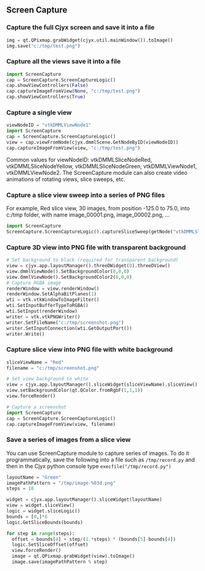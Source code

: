 ## Screen Capture

### Capture the full Cjyx screen and save it into a file

```python
img = qt.QPixmap.grabWidget(cjyx.util.mainWindow()).toImage()
img.save("c:/tmp/test.png")
```

### Capture all the views save it into a file

```python
import ScreenCapture
cap = ScreenCapture.ScreenCaptureLogic()
cap.showViewControllers(False)
cap.captureImageFromView(None, "c:/tmp/test.png")
cap.showViewControllers(True)
```

### Capture a single view

```python
viewNodeID = "vtkDMMLViewNode1"
import ScreenCapture
cap = ScreenCapture.ScreenCaptureLogic()
view = cap.viewFromNode(cjyx.dmmlScene.GetNodeByID(viewNodeID))
cap.captureImageFromView(view, "c:/tmp/test.png")
```

Common values for viewNodeID: vtkDMMLSliceNodeRed, vtkDMMLSliceNodeYellow, vtkDMMLSliceNodeGreen, vtkDMMLViewNode1, vtkDMMLViewNode2. The ScreenCapture module can also create video animations of rotating views, slice sweeps, etc.

### Capture a slice view sweep into a series of PNG files

For example, Red slice view, 30 images, from position -125.0 to 75.0, into c:/tmp folder, with name image_00001.png, image_00002.png, ...

```python
import ScreenCapture
ScreenCapture.ScreenCaptureLogic().captureSliceSweep(getNode("vtkDMMLSliceNodeRed"), -125.0, 75.0, 30, "c:/tmp", "image_%05d.png")
```

### Capture 3D view into PNG file with transparent background

```python
# Set background to black (required for transparent background)
view = cjyx.app.layoutManager().threeDWidget(0).threeDView()
view.dmmlViewNode().SetBackgroundColor(0,0,0)
view.dmmlViewNode().SetBackgroundColor2(0,0,0)
# Capture RGBA image
renderWindow = view.renderWindow()
renderWindow.SetAlphaBitPlanes(1)
wti = vtk.vtkWindowToImageFilter()
wti.SetInputBufferTypeToRGBA()
wti.SetInput(renderWindow)
writer = vtk.vtkPNGWriter()
writer.SetFileName("c:/tmp/screenshot.png")
writer.SetInputConnection(wti.GetOutputPort())
writer.Write()
```

### Capture slice view into PNG file with white background

```python
sliceViewName = "Red"
filename = "c:/tmp/screenshot.png"

# Set view background to white
view = cjyx.app.layoutManager().sliceWidget(sliceViewName).sliceView()
view.setBackgroundColor(qt.QColor.fromRgbF(1,1,1))
view.forceRender()

# Capture a screenshot
import ScreenCapture
cap = ScreenCapture.ScreenCaptureLogic()
cap.captureImageFromView(view, filename)
```

### Save a series of images from a slice view

You can use ScreenCapture module to capture series of images. To do it programmatically, save the following into a file such as ``/tmp/record.py`` and then in the Cjyx python console type ``execfile("/tmp/record.py")``

```python
layoutName = "Green"
imagePathPattern = "/tmp/image-%03d.png"
steps = 10

widget = cjyx.app.layoutManager().sliceWidget(layoutName)
view = widget.sliceView()
logic = widget.sliceLogic()
bounds = [0,]*6
logic.GetSliceBounds(bounds)

for step in range(steps):
  offset = bounds[4] + step/(1.*steps) * (bounds[5]-bounds[4])
  logic.SetSliceOffset(offset)
  view.forceRender()
  image = qt.QPixmap.grabWidget(view).toImage()
  image.save(imagePathPattern % step)
```
